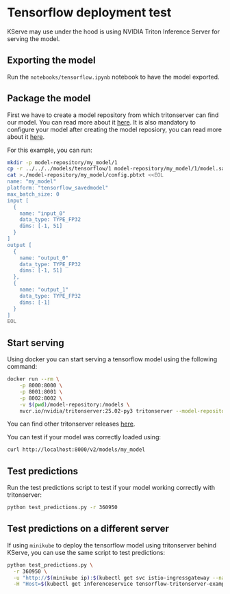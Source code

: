 # Tensorflow deployment test

KServe may use under the hood is using NVIDIA Triton Inference Server for serving the model.

## Exporting the model

Run the `notebooks/tensorflow.ipynb` notebook to have the model exported.

## Package the model

First we have to create a model repository from which tritonserver can find our model. You can read more about it [here](https://docs.nvidia.com/deeplearning/triton-inference-server/user-guide/docs/user_guide/model_repository.html#tensorflow-models). It is also mandatory to configure your model after creating the model reposiory, you can read more about it [here](https://docs.nvidia.com/deeplearning/triton-inference-server/user-guide/docs/user_guide/model_configuration.html).

For this example, you can run:

```bash
mkdir -p model-repository/my_model/1
cp -r ../../../models/tensorflow/1 model-repository/my_model/1/model.savedmodel/
cat >./model-repository/my_model/config.pbtxt <<EOL
name: "my_model"
platform: "tensorflow_savedmodel"
max_batch_size: 0
input [
  {
    name: "input_0"
    data_type: TYPE_FP32
    dims: [-1, 51]
  }
]
output [
  {
    name: "output_0"
    data_type: TYPE_FP32
    dims: [-1, 51]
  },
  {
    name: "output_1"
    data_type: TYPE_FP32
    dims: [-1]
  }
]
EOL
```

## Start serving

Using docker you can start serving a tensorflow model using the following command:

```bash
docker run --rm \
    -p 8000:8000 \
    -p 8001:8001 \
    -p 8002:8002 \
    -v $(pwd)/model-repository:/models \
    nvcr.io/nvidia/tritonserver:25.02-py3 tritonserver --model-repository=/models
```

You can find other tritonserver releases [here](https://docs.nvidia.com/deeplearning/triton-inference-server/release-notes/index.html).

You can test if your model was correctly loaded using:

```bash
curl http://localhost:8000/v2/models/my_model
```

## Test predictions

Run the test predictions script to test if your model working correctly with tritonserver:

```bash
python test_predictions.py -r 360950
```

## Test predictions on a different server

If using `minikube` to deploy the tensorflow model using tritonserver behind KServe, you can use the same script to test predictions:

```bash
python test_predictions.py \
  -r 360950 \
  -u "http://$(minikube ip):$(kubectl get svc istio-ingressgateway --namespace istio-system -o jsonpath='{.spec.ports[?(@.name=="http2")].nodePort}')/v2/models/my_model/infer" \
  -H "Host=$(kubectl get inferenceservice tensorflow-tritonserver-example --namespace default -o jsonpath='{.status.url}' | cut -d "/" -f 3)"
```